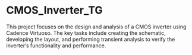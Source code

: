 # CMOS_Inverter_TG
This project focuses on the design and analysis of a CMOS inverter using Cadence Virtuoso. The key tasks include creating the schematic, developing the layout, and performing transient analysis to verify the inverter’s functionality and performance.
